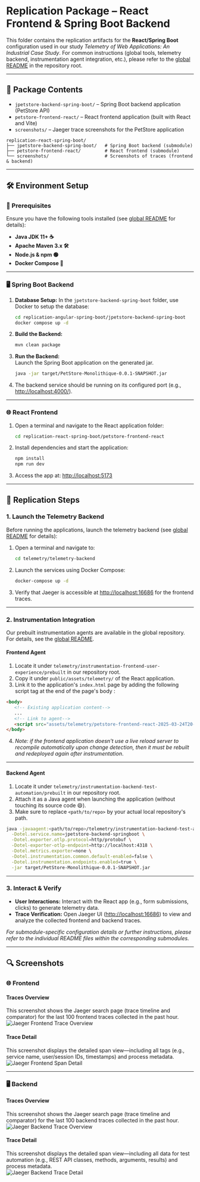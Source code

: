 # Replication Package – React Frontend & Spring Boot Backend  
This folder contains the replication artifacts for the **React/Spring Boot** configuration used in our study *Telemetry of Web Applications: An Industrial Case Study*. For common instructions (global tools, telemetry backend, instrumentation agent integration, etc.), please refer to the [global README](../README.md) in the repository root.

---

## 📂 Package Contents  
- `jpetstore-backend-spring-boot/` – Spring Boot backend application (PetStore API)  
- `petstore-frontend-react/` – React frontend application (built with React and Vite)  
- `screenshots/` – Jaeger trace screenshots for the PetStore application  

```plaintext
replication-react-spring-boot/
├── jpetstore-backend-spring-boot/   # Spring Boot backend (submodule)
├── petstore-frontend-react/         # React frontend (submodule)
└── screenshots/                     # Screenshots of traces (frontend & backend)
```

---

## 🛠️ Environment Setup
### 🔧 Prerequisites  
Ensure you have the following tools installed (see [global README](../README.md#️-common-tools) for details):
- **Java JDK 11+ ☕**
- **Apache Maven 3.x 🛠️**
- **Node.js & npm 🟢**
- **Docker Compose 🐳**

---

### 🖥️ Spring Boot Backend  
1. **Database Setup:** In the `jpetstore-backend-spring-boot` folder, use Docker to setup the database:
     ```sh
     cd replication-angular-spring-boot/jpetstore-backend-spring-boot
     docker compose up -d
     ```
1. **Build the Backend:**  
   ```sh
   mvn clean package
   ```
2. **Run the Backend:**  
   Launch the Spring Boot application on the generated jar.
   ```bash
   java -jar target/PetStore-Monolithique-0.0.1-SNAPSHOT.jar
   ```

3. The backend service should be running on its configured port (e.g., [http://localhost:4000/](http://localhost:4000/)).

---

### 🌐 React Frontend
1. Open a terminal and navigate to the React application folder:
   ```sh
   cd replication-react-spring-boot/petstore-frontend-react
   ```
2. Install dependencies and start the application:
   ```sh
   npm install
   npm run dev
   ```
3. Access the app at: [http://localhost:5173](http://localhost:5173)  

---

## 🚀 Replication Steps
### 1. Launch the Telemetry Backend  
Before running the applications, launch the telemetry backend (see [global README](../README.md#-global-replication-steps) for details):

1. Open a terminal and navigate to:
   ```sh
   cd telemetry/telemetry-backend
   ```
2. Launch the services using Docker Compose:
   ```sh
   docker-compose up -d
   ```
3. Verify that Jaeger is accessible at [http://localhost:16686](http://localhost:16686) for the frontend traces.

---

### 2. Instrumentation Integration  
Our prebuilt instrumentation agents are available in the global repository. For details, see the [global README](../README.md#2-use-the-prebuilt-instrumentation-agents).

#### Frontend Agent 
1. Locate it under `telemetry/instrumentation-frontend-user-experience/prebuilt` in our repository root.
2. Copy it under `public/assets/telemetry/` of the React application.
3. Link it to the application's `index.html` page by adding the following script tag at the end of the page's body :
```html
<body>
   <!-- Existing application content-->
   ... 
   <!-- Link to agent-->
   <script src="assets/telemetry/petstore-frontend-react-2025-03-24T20-43-42-951Z.js"></script>
</body>
```
4. *Note: if the frontend application doesn't use a live reload server to recompile automatically upon change detection, then it must be rebuilt and redeployed again after instrumentation*.

---

#### Backend Agent 
1. Locate it under `telemetry/instrumentation-backend-test-automation/prebuilt` in our repository root.
2. Attach it as a Java agent when launching the application (without touching its source code 😄).
3. Make sure to replace `<path/to/repo>` by your actual local repository's path.

```bash
java -javaagent:<path/to/repo>/telemetry/instrumentation-backend-test-automation/prebuilt/instrumentation-backend-test-automation.jar \
  -Dotel.service.name=jpetstore-backend-springboot \
  -Dotel.exporter.otlp.protocol=http/protobuf \
  -Dotel-exporter-otlp-endpoint=http://localhost:4318 \
  -Dotel.metrics.exporter=none \
  -Dotel.instrumentation.common.default-enabled=false \
  -Dotel.instrumentation.endpoints.enabled=true \
  -jar target/PetStore-Monolithique-0.0.1-SNAPSHOT.jar
```

---

### 3. Interact & Verify
- **User Interactions:** Interact with the React app (e.g., form submissions, clicks) to generate telemetry data.
- **Trace Verification:** Open Jaeger UI ([http://localhost:16686](http://localhost:16686)) to view and analyze the collected frontend and backend traces.

*For submodule-specific configuration details or further instructions, please refer to the individual README files within the corresponding submodules.*

---

## 🔍 Screenshots
### 🌐 Frontend  
#### Traces Overview  
This screenshot shows the Jaeger search page (trace timeline and comparator) for the last 100 frontend traces collected in the past hour.  
![Jaeger Frontend Trace Overview](screenshots/frontend/traces-overview.png)

#### Trace Detail  
This screenshot displays the detailed span view—including all tags (e.g., service name, user/session IDs, timestamps) and process metadata.  
![Jaeger Frontend Span Detail](screenshots/frontend/trace-detail.png)

---

### 🖥️ Backend  
#### Traces Overview  
This screenshot shows the Jaeger search page (trace timeline and comparator) for the last 100 backend traces collected in the past hour.  
![Jaeger Backend Trace Overview](screenshots/backend/traces-overview.png)

#### Trace Detail  
This screenshot displays the detailed span view—including all data for test automation (e.g., REST API classes, methods, arguments, results) and process metadata.  
![Jaeger Backend Trace Detail](screenshots/backend/trace-detail.png)